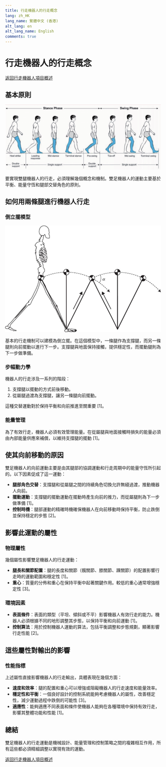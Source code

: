 ```yaml
---
title: 行走機器人的行走概念
lang: zh_HK
lang_name: 繁體中文 (香港)
alt_lang: en
alt_lang_name: English
comments: true
---
```


# 行走機器人的行走概念

[返回行走機器人項目概述](index.zh_HK.md)

## 基本原則
![行走的基本原則](images/concept-walking-principle.png)

要實現雙腿機器人的行走，必須理解幾個概念和機制。雙足機器人的運動主要基於平衡、能量守恆和腿部交替角色的原則。

## 如何用兩條腿進行機器人行走
### 倒立擺模型
![倒立擺模型](images/concept-inverted-pendulum.png)

基本的行走機制可以建模為倒立擺。在這個模型中，一條腿作為支撐腿，而另一條腿則向前擺動以進行下一步。支撐腿與地面保持接觸，提供穩定性，而擺動腿則為下一步做準備。

### 步幅動力學

機器人的行走涉及一系列的階段：

1. 支撐腿以擺動的方式前後移動。
2. 從屬腿過渡為支撐腿，讓另一條腿向前擺動。

這種交替運動對於保持平衡和向前推進至關重要 [1]。

### 能量管理

為了有效行走，機器人必須有效管理能量。在從屬腿與地面接觸時損失的能量必須由內部能量供應來補償，以維持支撐腿的擺動 [1]。

## 使其向前移動的原因

雙足機器人的向前運動主要是由其腿部的協調運動和行走周期中的能量守恆所引起的。以下因素促成了這一運動：

- **腿部角色交替**：支撐腿和從屬腿之間的持續角色切換允許無縫過渡，推動機器人向前。
- **擺動運動**：支撐腿的擺動運動在擺動時產生向前的推力，而從屬腿則為下一步做準備 [1]。
- **控制時機**：腿部運動的精確時機確保機器人在向前移動時保持平衡，防止跌倒並保持穩定的步態 [2]。

## 影響此運動的屬性
### 物理屬性

幾個屬性影響雙足機器人的行走運動：

- **腿長和關節配置**：腿的長度和關節（髖關節、膝關節、踝關節）的配置影響行走時的運動範圍和穩定性 [1]。
- **重心**：質量的分佈和重心在保持平衡中起著關鍵作用。較低的重心通常增強穩定性 [3]。

### 環境因素

- **表面條件**：表面的類型（平坦、傾斜或不平）影響機器人有效行走的能力。機器人必須根據不同的地形調整其步態，以保持平衡和向前運動 [1]。
- **控制算法**：用於控制機器人運動的算法，包括平衡調整和步態規劃，顯著影響行走性能 [2]。

## 這些屬性對輸出的影響
### 性能指標

上述屬性直接影響機器人的行走輸出，具體表現在幾個方面：

- **速度和效率**：腿的配置和重心可以增強或阻礙機器人的行走速度和能量效率。
- **穩定性和平衡**：一個良好設計的控制系統能夠考慮機器人的屬性，改善穩定性，減少運動過程中跌倒的可能性 [3]。
- **適應性**：能夠適應不同表面和條件使機器人能夠在各種環境中保持有效行走，影響其整體功能和性能 [1]。

## 總結

雙足機器人的行走運動是機械設計、能量管理和控制策略之間的複雜相互作用，所有這些都必須精細調整以實現有效的運動。

[返回行走機器人項目概述](index.zh_HK.md) 